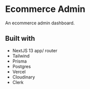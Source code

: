 # Ecommerce Admin

An ecommerce admin dashboard.

## Built with

* NextJS 13 app/ router
* Tailwind
* Prisma
* Postgres
* Vercel
* Cloudinary
* Clerk